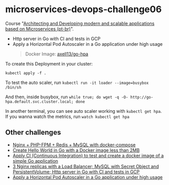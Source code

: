 # microservices-devops-challenge06

Course "[Architecting and Developing modern and scalable applications based on Microservices (pt-br)](https://drive.google.com/file/d/1JXXmYhfi-Sk0zwiEbBIEswDC6AFeyBlD/view?usp=sharing)".

- Http server in Go with CI and tests in GCP
- Apply a Horizontal Pod Autoscaler in a Go application under high usage
    > Docker Image: [axell13/go-hpa](https://hub.docker.com/r/axell13/go-hpa)

To create this Deployment in your cluster:

```
kubectl apply -f .
```

To test the auto scaler, run `kubectl run -it loader --image=busybox /bin/sh`

And then, inside busybox, run `while true; do wget -q -O- http://go-hpa.default.svc.cluster.local; done`

In another terminal, you can see auto scaler working with `kubectl get hpa`. If you wanna watch the metrics, run `watch kubectl get hpa`

## Other challenges

- [Nginx + PHP-FPM + Redis + MySQL with docker-compose](https://github.com/axell-brendow/microservices-devops-challenge01)
- [Create Hello World in Go with a Docker image less than 2MB](https://github.com/axell-brendow/microservices-devops-challenge02)
- [Apply CI (Continuous Integration) to test and create a docker image of a simple Go application](https://github.com/axell-brendow/microservices-devops-challenge04)
- [3 Nginx replicas with a Load Balancer; MySQL with Secret Object and PersistentVolume; Http server in Go with CI and tests in GCP](https://github.com/axell-brendow/microservices-devops-challenge05)
- [Apply a Horizontal Pod Autoscaler in a Go application under high usage](https://github.com/axell-brendow/microservices-devops-challenge06)
